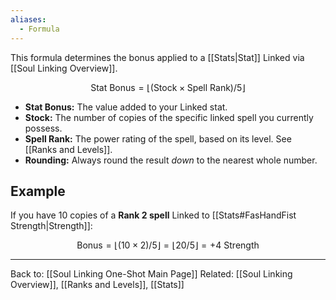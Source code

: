 ```yaml
---
aliases:
  - Formula
---
```

This formula determines the bonus applied to a [[Stats|Stat]] Linked via [[Soul Linking Overview]].

$$ \text{Stat Bonus} = \lfloor (\text{Stock} \times \text{Spell Rank}) / 5 \rfloor $$

* **Stat Bonus:** The value added to your Linked stat.
* **Stock:** The number of copies of the specific linked spell you currently possess.
* **Spell Rank:** The power rating of the spell, based on its level. See [[Ranks and Levels]].
* **Rounding:** Always round the result *down* to the nearest whole number.

## Example

If you have 10 copies of a **Rank 2 spell** Linked to [[Stats#FasHandFist Strength|Strength]]:

$$ \text{Bonus} = \lfloor (10 \times 2) / 5 \rfloor = \lfloor 20 / 5 \rfloor = +4 \text{ Strength} $$

---
Back to: [[Soul Linking One-Shot Main Page]]
Related: [[Soul Linking Overview]], [[Ranks and Levels]], [[Stats]]

